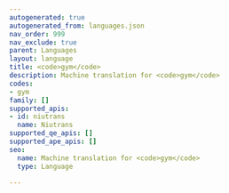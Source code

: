 ```yaml
---
autogenerated: true
autogenerated_from: languages.json
nav_order: 999
nav_exclude: true
parent: Languages
layout: language
title: <code>gym</code>
description: Machine translation for <code>gym</code>
codes:
- gym
family: []
supported_apis:
- id: niutrans
  name: Niutrans
supported_qe_apis: []
supported_ape_apis: []
seo:
  name: Machine translation for <code>gym</code>
  type: Language

---
```


